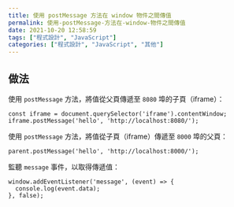 ```yaml
---
title: 使用 postMessage 方法在 window 物件之間傳值
permalink: 使用-postMessage-方法在-window-物件之間傳值
date: 2021-10-20 12:58:59
tags: ["程式設計", "JavaScript"]
categories: ["程式設計", "JavaScript", "其他"]
---
```


## 做法

使用 `postMessage` 方法，將值從父頁傳遞至 `8080` 埠的子頁（iframe）：

```JS
const iframe = document.querySelector('iframe').contentWindow;
iframe.postMessage('hello', 'http://localhost:8080/');
```

使用 `postMessage` 方法，將值從子頁（iframe）傳遞至 `8000` 埠的父頁：

```JS
parent.postMessage('hello', 'http://localhost:8000/');
```

監聽 `message` 事件，以取得傳遞值：

```JS
window.addEventListener('message', (event) => {
  console.log(event.data);
}, false);
```
